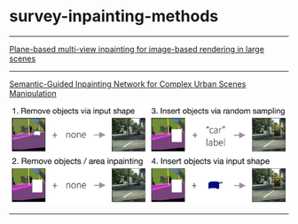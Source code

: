 # survey-inpainting-methods

---

[Plane-based multi-view inpainting for image-based rendering in large scenes](https://dl.acm.org/doi/pdf/10.1145/3190834.3190846)

---

[Semantic-Guided Inpainting Network for Complex Urban Scenes Manipulation](https://arxiv.org/abs/2010.09334)

<img src='imgs/Semantic-Guided Inpainting.jpg'>

---

